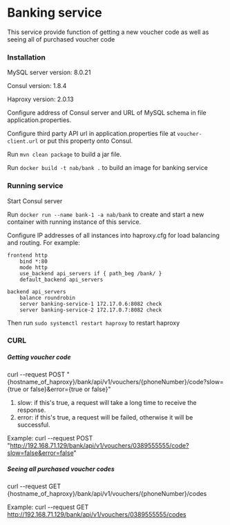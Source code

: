 # Banking service

This service provide function of getting a new voucher code as well as seeing all of purchased voucher code
### Installation

MySQL server version: 8.0.21

Consul version: 1.8.4

Haproxy version: 2.0.13

Configure address of Consul server and URL of MySQL schema in file application.properties.

Configure third party API url in application.properties file at ```voucher-client.url``` or put this property onto Consul.

Run ```mvn clean package``` to build a jar file.


Run ```docker build -t nab/bank .``` to build an image for banking service

### Running service

Start Consul server

Run ```docker run --name bank-1 -a nab/bank``` to create and start a new container with running instance of this service.

Configure IP addresses of all instances into haproxy.cfg for load balancing and routing.
For example:

```
frontend http
  	bind *:80
  	mode http
  	use_backend api_servers if { path_beg /bank/ }
  	default_backend api_servers

backend api_servers
   	balance roundrobin
   	server banking-service-1 172.17.0.6:8082 check
   	server banking-service-2 172.17.0.7:8082 check
```

Then run ``` sudo systemctl restart haproxy ``` to restart haproxy

### CURL
##### Getting voucher code
curl --request POST "{hostname_of_haproxy}/bank/api/v1/vouchers/{phoneNumber}/code?slow={true or false}&error={true or false}"

1. slow: if this's true, a request will take a long time to receive the response.
2. error: if this's true, a request will be failed, otherwise it will be successful.

Example: curl --request POST "http://192.168.71.129/bank/api/v1/vouchers/0389555555/code?slow=false&error=false"

##### Seeing all purchased voucher codes
curl --request GET {hostname_of_haproxy}/bank/api/v1/vouchers/{phoneNumber}/codes

Example: curl --request GET http://192.168.71.129/bank/api/v1/vouchers/0389555555/codes

